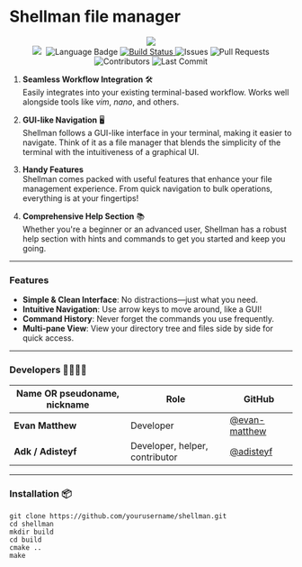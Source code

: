 # Shellman file manager

<p align="center">
    <a href="https://github.com/IvanKoskov/Shellman/blob/main/LICENSE">
        <img src="https://img.shields.io/github/license/IvanKoskov/Shellman?style=for-the-badge">
    </a>
    </br>
    <img src="https://img.shields.io/github/repo-size/IvanKoskov/Shellman?style=for-the-badge">
    <img src="https://img.shields.io/depfu/dependencies/github/IvanKoskov/Shellman?style=for-the-badge" alt="">
    <img src="https://img.shields.io/github/languages/top/IvanKoskov/Shellman?style=for-the-badge" alt="Language Badge">
    <a href="https://github.com/IvanKoskov/Shellman/actions">
        <img src="https://img.shields.io/github/workflow/status/IvanKoskov/Shellman/CI?style=for-the-badge" alt="Build Status">
    </a>
    <img src="https://img.shields.io/github/issues/IvanKoskov/Shellman?style=for-the-badge" alt="Issues">
    <img src="https://img.shields.io/github/issues-pr/IvanKoskov/Shellman?style=for-the-badge" alt="Pull Requests">
    <img src="https://img.shields.io/github/contributors/IvanKoskov/Shellman?style=for-the-badge" alt="Contributors">
    <img src="https://img.shields.io/github/last-commit/IvanKoskov/Shellman?style=for-the-badge" alt="Last Commit">
</p>


1. **Seamless Workflow Integration** 🛠️  
   Easily integrates into your existing terminal-based workflow. Works well alongside tools like *vim*, *nano*, and others.

2. **GUI-like Navigation** 🖥️  
   Shellman follows a GUI-like interface in your terminal, making it easier to navigate. Think of it as a file manager that blends the simplicity of the terminal with the intuitiveness of a graphical UI.

3. **Handy Features**  
   Shellman comes packed with useful features that enhance your file management experience. From quick navigation to bulk operations, everything is at your fingertips!

4. **Comprehensive Help Section** 📚  
   Whether you're a beginner or an advanced user, Shellman has a robust help section with hints and commands to get you started and keep you going.

---

### Features 

- **Simple & Clean Interface**: No distractions—just what you need.
- **Intuitive Navigation**: Use arrow keys to move around, like a GUI!
- **Command History**: Never forget the commands you use frequently.
- **Multi-pane View**: View your directory tree and files side by side for quick access.

---

### Developers 👨‍💻👩‍💻
| **Name OR pseudoname, nickname**            | **Role**                | **GitHub**                                       |
|---------------------|-------------------------|-------------------------------------------------|
| **Evan Matthew**    |  Developer          | [@evan-matthew](https://github.com/IvanKoskov) |
| **Adk / Adisteyf**      | Developer, helper, contributor         | [@adisteyf](https://github.com/adisteyf)     |
---
### Installation 📦

```shell
git clone https://github.com/yourusername/shellman.git
cd shellman
mkdir build
cd build
cmake ..
make
```

